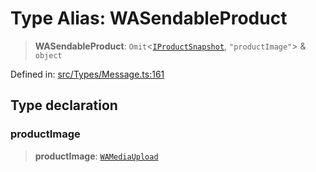# Type Alias: WASendableProduct

> **WASendableProduct**: `Omit`\<[`IProductSnapshot`](../namespaces/proto/namespaces/Message/namespaces/ProductMessage/interfaces/IProductSnapshot.md), `"productImage"`\> & `object`

Defined in: [src/Types/Message.ts:161](https://github.com/Fokusdotid/bail/blob/a1b2bb6d3d63874a4f497e70ebd6347b2869da8e/src/Types/Message.ts#L161)

## Type declaration

### productImage

> **productImage**: [`WAMediaUpload`](WAMediaUpload.md)
